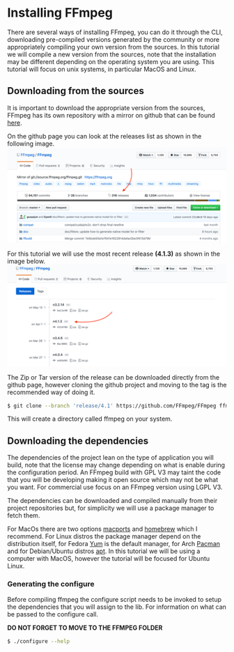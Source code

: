 # Installing FFmpeg

There are several ways of installing FFmpeg, you can do it through the CLI, 
downloading pre-compiled versions generated by the community or more appropriately
compiling your own version from the sources. In this tutorial we will compile a new version
from the sources, note that the installation may be different depending on the operating
system you are using. This tutorial will focus on unix systems, in particular MacOS and Linux.

## Downloading from the sources
It is important to download the appropriate version from the sources, FFmpeg has its own repository with a mirror on
github that can be found [here](https://github.com/FFmpeg/FFmpeg).

On the github page you can look at the releases list as shown in the following image.
![Image 01](https://github.com/caiomcg/ffins/blob/master/images/ffmpeg-repo-home.png)

For this tutorial we will use the most recent release **(4.1.3)** as shown in the image below.
![Image 02](https://github.com/caiomcg/ffins/blob/master/images/ffmpeg-repo-releases.png)

The Zip or Tar version of the release can be downloaded directly from the github page, however cloning the github project
and moving to the tag is the recommended way of doing it.

```sh
$ git clone --branch 'release/4.1' https://github.com/FFmpeg/FFmpeg ffmpeg 
```

This will create a directory called ffmpeg on your system.

## Downloading the dependencies

The dependencies of the project lean on the type of application you will build, note that the license
may change depending on what is enable during the configuration period. An FFmpeg build with GPL V3 may
taint the code that you will be developing making it open source which may not be what you want. For
commercial use focus on an FFmpeg version using LGPL V3.

The dependencies can be downloaded and compiled manually from their project repositories but, for simplicity we will
use a package manager to fetch them.

For MacOs there are two options [macports](https://www.macports.org/) and [homebrew](https://brew.sh/) which I recommend.
For Linux distros the package manager depend on the distribution itself, for Fedora [Yum](https://en.wikipedia.org/wiki/Yum_(software)) is the 
default manager, for Arch [Pacman](https://wiki.archlinux.org/index.php/pacman) and for Debian/Ubuntu distros [apt](https://en.wikipedia.org/wiki/APT_(Package_Manager)). In this tutorial we will be using a computer with MacOS, however the tutorial will be focused for Ubuntu Linux.

### Generating the configure

Before compiling ffmpeg the configure script needs to be invoked to setup the dependencies that you will assign to the lib. For information on what can be passed to the configure call.

**DO NOT FORGET TO MOVE TO THE FFMPEG FOLDER**

```sh
$ ./configure --help
```
